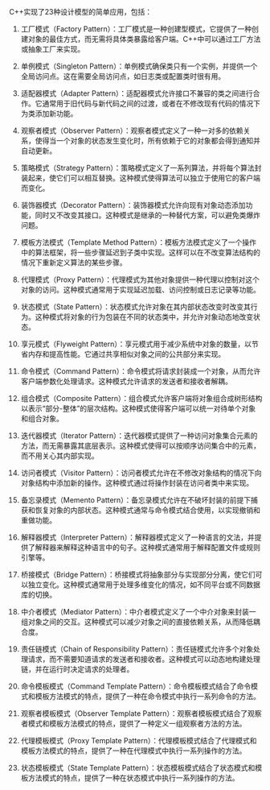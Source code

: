 C++实现了23种设计模型的简单应用，包括：
1. 工厂模式（Factory Pattern）：工厂模式是一种创建型模式，它提供了一种创建对象的最佳方式，而无需将具体类暴露给客户端。C++中可以通过工厂方法或抽象工厂来实现。

2. 单例模式（Singleton Pattern）：单例模式确保类只有一个实例，并提供一个全局访问点。这在需要全局访问点，如日志类或配置类时很有用。

3. 适配器模式（Adapter Pattern）：适配器模式允许接口不兼容的类之间进行合作。它通常用于旧代码与新代码之间的过渡，或者在不修改现有代码的情况下为类添加新功能。

4. 观察者模式（Observer Pattern）：观察者模式定义了一种一对多的依赖关系，使得当一个对象的状态发生变化时，所有依赖于它的对象都会得到通知并自动更新。

5. 策略模式（Strategy Pattern）：策略模式定义了一系列算法，并将每个算法封装起来，使它们可以相互替换。这种模式使得算法可以独立于使用它的客户端而变化。

6. 装饰器模式（Decorator Pattern）：装饰器模式允许向现有对象动态添加功能，同时又不改变其接口。这种模式是继承的一种替代方案，可以避免类爆炸问题。

7. 模板方法模式（Template Method Pattern）：模板方法模式定义了一个操作中的算法框架，将一些步骤延迟到子类中实现。这样可以在不改变算法结构的情况下重新定义算法的某些步骤。

8. 代理模式（Proxy Pattern）：代理模式为其他对象提供一种代理以控制对这个对象的访问。这种模式通常用于实现延迟加载、访问控制或日志记录等功能。

9. 状态模式（State Pattern）：状态模式允许对象在其内部状态改变时改变其行为。这种模式将对象的行为包装在不同的状态类中，并允许对象动态地改变状态。

10. 享元模式（Flyweight Pattern）：享元模式用于减少系统中对象的数量，以节省内存和提高性能。它通过共享相似对象之间的公共部分来实现。

11. 命令模式（Command Pattern）：命令模式将请求封装成一个对象，从而允许客户端参数化处理请求。这种模式允许请求的发送者和接收者解耦。

12. 组合模式（Composite Pattern）：组合模式允许客户端将对象组合成树形结构以表示“部分-整体”的层次结构。这种模式使得客户端可以统一对待单个对象和组合对象。

13. 迭代器模式（Iterator Pattern）：迭代器模式提供了一种访问对象集合元素的方法，而无需暴露其底层表示。这种模式使得可以按顺序访问集合中的元素，而不用关心其内部实现。

14. 访问者模式（Visitor Pattern）：访问者模式允许在不修改对象结构的情况下向对象结构中添加新的操作。这种模式通过将操作封装在访问者类中来实现。

15. 备忘录模式（Memento Pattern）：备忘录模式允许在不破坏封装的前提下捕获和恢复对象的内部状态。这种模式通常与命令模式结合使用，以实现撤销和重做功能。

16. 解释器模式（Interpreter Pattern）：解释器模式定义了一种语言的文法，并提供了解释器来解释这种语言中的句子。这种模式通常用于解释配置文件或规则引擎等。

17. 桥接模式（Bridge Pattern）：桥接模式将抽象部分与实现部分分离，使它们可以独立变化。这种模式通常用于处理多维变化的情况，如不同平台或不同数据库的切换。

18. 中介者模式（Mediator Pattern）：中介者模式定义了一个中介对象来封装一组对象之间的交互。这种模式可以减少对象之间的直接依赖关系，从而降低耦合度。

19. 责任链模式（Chain of Responsibility Pattern）：责任链模式允许多个对象处理请求，而不需要知道请求的发送者和接收者。这种模式可以动态地构建处理链，并在运行时决定请求的处理者。

20. 命令模板模式（Command Template Pattern）：命令模板模式结合了命令模式和模板方法模式的特点，提供了一种在命令模式中执行一系列命令的方法。

21. 观察者模板模式（Observer Template Pattern）：观察者模板模式结合了观察者模式和模板方法模式的特点，提供了一种定义一组观察者方法的方法。

22. 代理模板模式（Proxy Template Pattern）：代理模板模式结合了代理模式和模板方法模式的特点，提供了一种在代理模式中执行一系列操作的方法。

23. 状态模板模式（State Template Pattern）：状态模板模式结合了状态模式和模板方法模式的特点，提供了一种在状态模式中执行一系列操作的方法。
